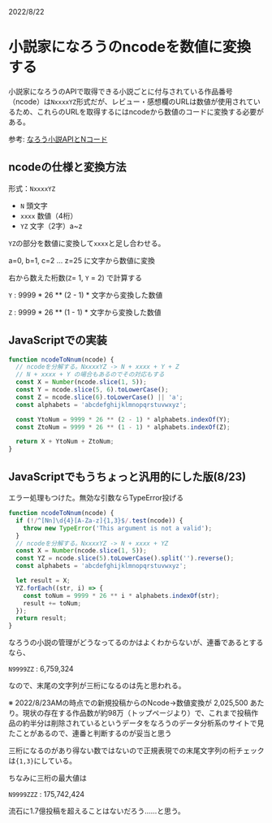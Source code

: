 2022/8/22

# 小説家になろうのncodeを数値に変換する

小説家になろうのAPIで取得できる小説ごとに付与されている作品番号（ncode）は`NxxxxYZ`形式だが、レビュー・感想欄のURLは数値が使用されているため、これらのURLを取得するにはncodeから数値のコードに変換する必要がある。   

参考: [なろう小説APIとNコード](https://syosetu.com/bbstopic/top/topicid/2733/)

## ncodeの仕様と変換方法

形式：`NxxxxYZ`
- `N` 頭文字
- `xxxx` 数値（4桁）
- `YZ` 文字（2字）a~z

`YZ`の部分を数値に変換して`xxxx`と足し合わせる。

a=0, b=1, c=2 ... z=25 に文字から数値に変換

右から数えた桁数(`Z`= 1, `Y` = 2) で計算する    

`Y` : 9999 * 26 ** (2 - 1) * 文字から変換した数値

`Z` : 9999 * 26 ** (1 - 1) * 文字から変換した数値

## JavaScriptでの実装
```javascript
function ncodeToNnum(ncode) {
  // ncodeを分解する。NxxxxYZ -> N + xxxx + Y + Z
  // N + xxxx + Y の場合もあるのでその対応もする
  const X = Number(ncode.slice(1, 5));
  const Y = ncode.slice(5, 6).toLowerCase();
  const Z = ncode.slice(6).toLowerCase() || 'a';
  const alphabets = 'abcdefghijklmnopqrstuvwxyz';

  const YtoNum = 9999 * 26 ** (2 - 1) * alphabets.indexOf(Y);
  const ZtoNum = 9999 * 26 ** (1 - 1) * alphabets.indexOf(Z);

  return X + YtoNum + ZtoNum;
}
```
## JavaScriptでもうちょっと汎用的にした版(8/23)
エラー処理もつけた。無効な引数ならTypeError投げる
```javascript
function ncodeToNnum(ncode) {
  if (!/^[Nn]\d{4}[A-Za-z]{1,3}$/.test(ncode)) {
    throw new TypeError('This argument is not a valid');
  }
  // ncodeを分解する。NxxxxYZ -> N + xxxx + YZ
  const X = Number(ncode.slice(1, 5));
  const YZ = ncode.slice(5).toLowerCase().split('').reverse();
  const alphabets = 'abcdefghijklmnopqrstuvwxyz';

  let result = X;
  YZ.forEach((str, i) => {
    const toNum = 9999 * 26 ** i * alphabets.indexOf(str);
    result += toNum;
  });
  return result;
}
```
なろうの小説の管理がどうなってるのかはよくわからないが、連番であるとするなら、

`N9999ZZ` : 6,759,324    

なので、末尾の文字列が三桁になるのは先と思われる。

※ 2022/8/23AMの時点での新規投稿からのNcode→数値変換が 2,025,500 あたり。現状の存在する作品数が約98万（トップページより）で、これまで投稿作品の約半分は削除されているというデータをなろうのデータ分析系のサイトで見たことがあるので、連番と判断するのが妥当と思う

三桁になるのがあり得ない数ではないので正規表現での末尾文字列の桁チェックは`{1,3}`にしている。

ちなみに三桁の最大値は

`N9999ZZZ` : 175,742,424

流石に1.7億投稿を超えることはないだろう……と思う。